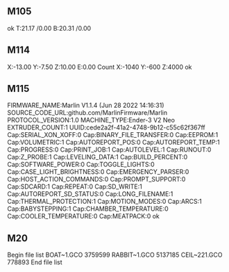 ## M105
ok T:21.17 /0.00 B:20.31 /0.00

## M114
X:-13.00 Y:-7.50 Z:10.00 E:0.00 Count X:-1040 Y:-600 Z:4000
ok

## M115
FIRMWARE_NAME:Marlin V1.1.4 (Jun 28 2022 14:16:31) SOURCE_CODE_URL:github.com/MarlinFirmware/Marlin PROTOCOL_VERSION:1.0 MACHINE_TYPE:Ender-3 V2 Neo EXTRUDER_COUNT:1 UUID:cede2a2f-41a2-4748-9b12-c55c62f367ff
Cap:SERIAL_XON_XOFF:0
Cap:BINARY_FILE_TRANSFER:0
Cap:EEPROM:1
Cap:VOLUMETRIC:1
Cap:AUTOREPORT_POS:0
Cap:AUTOREPORT_TEMP:1
Cap:PROGRESS:0
Cap:PRINT_JOB:1
Cap:AUTOLEVEL:1
Cap:RUNOUT:0
Cap:Z_PROBE:1
Cap:LEVELING_DATA:1
Cap:BUILD_PERCENT:0
Cap:SOFTWARE_POWER:0
Cap:TOGGLE_LIGHTS:0
Cap:CASE_LIGHT_BRIGHTNESS:0
Cap:EMERGENCY_PARSER:0
Cap:HOST_ACTION_COMMANDS:0
Cap:PROMPT_SUPPORT:0
Cap:SDCARD:1
Cap:REPEAT:0
Cap:SD_WRITE:1
Cap:AUTOREPORT_SD_STATUS:0
Cap:LONG_FILENAME:1
Cap:THERMAL_PROTECTION:1
Cap:MOTION_MODES:0
Cap:ARCS:1
Cap:BABYSTEPPING:1
Cap:CHAMBER_TEMPERATURE:0
Cap:COOLER_TEMPERATURE:0
Cap:MEATPACK:0
ok

## M20

Begin file list
BOAT~1.GCO 3759599
RABBIT~1.GCO 5137185
CEIL~221.GCO 778893
End file list


